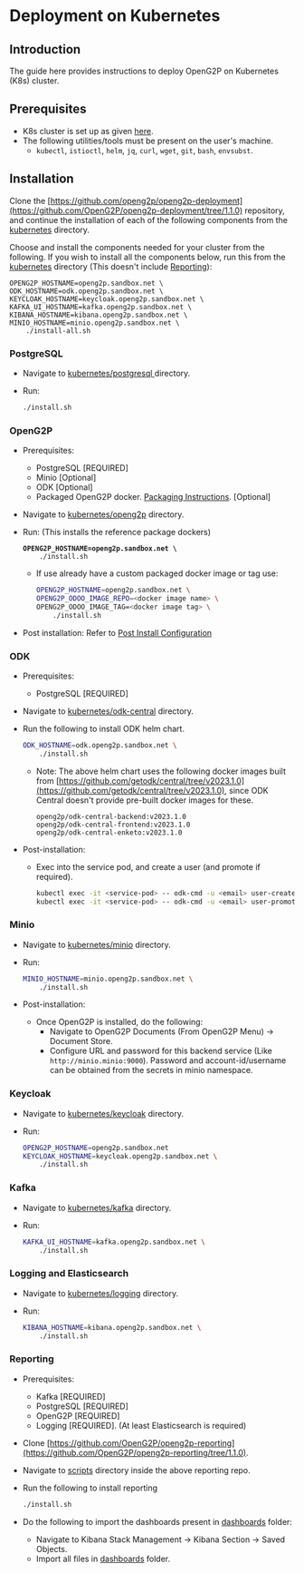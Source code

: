 # Deployment on Kubernetes

## Introduction

The guide here provides instructions to deploy OpenG2P on Kubernetes (K8s) cluster.

## Prerequisites

* K8s cluster is set up as given [here](cluster-setup.md).
* The following utilities/tools must be present on the user's machine.
  * `kubectl`, `istioctl`, `helm`, `jq`, `curl`, `wget`, `git`, `bash`, `envsubst`.

## Installation

Clone the [https://github.com/openg2p/openg2p-deployment](https://github.com/OpenG2P/openg2p-deployment/tree/1.1.0) repository, and continue the installation of each of the following components from the [kubernetes](https://github.com/OpenG2P/openg2p-deployment/tree/1.1.0/kubernetes) directory.

Choose and install the components needed for your cluster from the following. If you wish to install all the components below, run this from the [kubernetes](https://github.com/OpenG2P/openg2p-deployment/tree/1.1.0/kubernetes) directory (This doesn't include [Reporting](./#reporting)):

```
OPENG2P_HOSTNAME=openg2p.sandbox.net \
ODK_HOSTNAME=odk.openg2p.sandbox.net \
KEYCLOAK_HOSTNAME=keycloak.openg2p.sandbox.net \
KAFKA_UI_HOSTNAME=kafka.openg2p.sandbox.net \
KIBANA_HOSTNAME=kibana.openg2p.sandbox.net \
MINIO_HOSTNAME=minio.openg2p.sandbox.net \
    ./install-all.sh
```

### PostgreSQL

* Navigate to [kubernetes/postgresql ](https://github.com/OpenG2P/openg2p-deployment/tree/1.1.0/kubernetes/postgresql)directory.
*   Run:

    ```bash
    ./install.sh
    ```

### OpenG2P

* Prerequisites:
  * PostgreSQL \[REQUIRED]
  * Minio \[Optional]
  * ODK \[Optional]
  * Packaged OpenG2P docker. [Packaging Instructions](../packaging-openg2p-docker.md). \[Optional]
* Navigate to [kubernetes/openg2p](https://github.com/OpenG2P/openg2p-deployment/tree/1.1.0/kubernetes/openg2p) directory.
*   Run: (This installs the reference package dockers)

    <pre class="language-bash"><code class="lang-bash"><strong>OPENG2P_HOSTNAME=openg2p.sandbox.net \
    </strong>    ./install.sh
    </code></pre>

    *   If use already have a custom packaged docker image or tag use:

        ```bash
        OPENG2P_HOSTNAME=openg2p.sandbox.net \
        OPENG2P_ODOO_IMAGE_REPO=<docker image name> \
        OPENG2P_ODOO_IMAGE_TAG=<docker image tag> \
            ./install.sh
        ```
* Post installation: Refer to [Post Install Configuration](../post-install-instructions.md)

### ODK

* Prerequisites:
  * PostgreSQL \[REQUIRED]
* Navigate to [kubernetes/odk-central](https://github.com/OpenG2P/openg2p-deployment/tree/1.1.0/kubernetes/odk-central) directory.
*   Run the following to install ODK helm chart.

    ```bash
    ODK_HOSTNAME=odk.openg2p.sandbox.net \
        ./install.sh
    ```

    *   Note: The above helm chart uses the following docker images built from [https://github.com/getodk/central/tree/v2023.1.0](https://github.com/getodk/central/tree/v2023.1.0), since ODK Central doesn't provide pre-built docker images for these.

        ```
        openg2p/odk-central-backend:v2023.1.0
        openg2p/odk-central-frontend:v2023.1.0
        openg2p/odk-central-enketo:v2023.1.0
        ```
* Post-installation:
  *   Exec into the service pod, and create a user (and promote if required).

      ```bash
      kubectl exec -it <service-pod> -- odk-cmd -u <email> user-create
      kubectl exec -it <service-pod> -- odk-cmd -u <email> user-promote
      ```

### Minio

* Navigate to [kubernetes/minio](https://github.com/OpenG2P/openg2p-deployment/tree/1.1.0/kubernetes/minio) directory.
*   Run:

    ```bash
    MINIO_HOSTNAME=minio.openg2p.sandbox.net \
        ./install.sh
    ```
* Post-installation:
  * Once OpenG2P is installed, do the following:
    * Navigate to OpenG2P Documents (From OpenG2P Menu) -> Document Store.
    * Configure URL and password for this backend service (Like `http://minio.minio:9000`). Password and account-id/username can be obtained from the secrets in minio namespace.

### Keycloak

* Navigate to [kubernetes/keycloak](https://github.com/OpenG2P/openg2p-deployment/tree/1.1.0/kubernetes/keycloak) directory.
*   Run:

    ```bash
    OPENG2P_HOSTNAME=openg2p.sandbox.net
    KEYCLOAK_HOSTNAME=keycloak.openg2p.sandbox.net \
        ./install.sh
    ```

### Kafka

* Navigate to [kubernetes/kafka](https://github.com/OpenG2P/openg2p-deployment/tree/1.1.0/kubernetes/kafka) directory.
*   Run:

    ```bash
    KAFKA_UI_HOSTNAME=kafka.openg2p.sandbox.net \
        ./install.sh
    ```

### Logging and Elasticsearch

* Navigate to [kubernetes/logging](https://github.com/OpenG2P/openg2p-deployment/tree/1.1.0/kubernetes/logging) directory.
*   Run:

    ```bash
    KIBANA_HOSTNAME=kibana.openg2p.sandbox.net \
        ./install.sh
    ```

### Reporting

* Prerequisites:
  * Kafka \[REQUIRED]
  * PostgreSQL \[REQUIRED]
  * OpenG2P \[REQUIRED]
  * Logging \[REQUIRED]. (At least Elasticsearch is required)
* Clone [https://github.com/OpenG2P/openg2p-reporting](https://github.com/OpenG2P/openg2p-reporting/tree/1.1.0).
* Navigate to [scripts](https://github.com/OpenG2P/openg2p-reporting/tree/1.1.0/scripts) directory inside the above reporting repo.
*   Run the following to install reporting

    ```sh
    ./install.sh
    ```
* Do the following to import the dashboards present in [dashboards](https://github.com/OpenG2P/openg2p-reporting/tree/1.1.0/dashboards) folder:
  * Navigate to Kibana Stack Management -> Kibana Section -> Saved Objects.
  * Import all files in [dashboards](https://github.com/OpenG2P/openg2p-reporting/tree/1.1.0/dashboards) folder.
